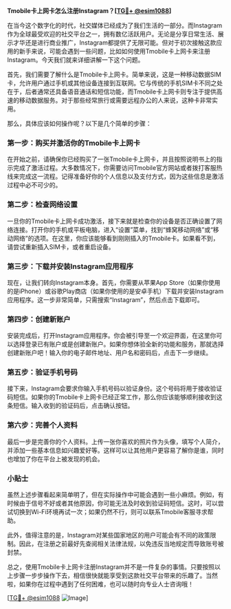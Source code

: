 **Tmobile卡上网卡怎么注册Instagram？[[TG💪+ @esim1088](https://t.me/s/esim1088)]**

在当今这个数字化的时代，社交媒体已经成为了我们生活的一部分。而Instagram作为全球最受欢迎的社交平台之一，拥有数亿活跃用户。无论是分享日常生活、展示才华还是进行商业推广，Instagram都提供了无限可能。但对于初次接触这款应用的新手来说，可能会遇到一些问题，比如如何使用Tmobile卡上网卡来注册Instagram。今天我们就来详细讲解一下这个问题。

首先，我们需要了解什么是Tmobile卡上网卡。简单来说，这是一种移动数据SIM卡，允许用户通过手机或其他设备连接到互联网。它与传统的手机SIM卡不同之处在于，后者通常还具备语音通话和短信功能，而Tmobile卡上网卡则专注于提供高速的移动数据服务。对于那些经常旅行或需要远程办公的人来说，这种卡非常实用。

那么，具体应该如何操作呢？以下是几个简单的步骤：

### 第一步：购买并激活你的Tmobile卡上网卡

在开始之前，请确保你已经购买了一张Tmobile卡上网卡，并且按照说明书上的指示完成了激活过程。大多数情况下，你需要访问Tmobile官方网站或者拨打客服热线来完成这一流程。记得准备好你的个人信息以及支付方式，因为这些信息是激活过程中必不可少的。

### 第二步：检查网络设置

一旦你的Tmobile卡上网卡成功激活，接下来就是检查你的设备是否正确设置了网络连接。打开你的手机或平板电脑，进入“设置”菜单，找到“蜂窝移动网络”或“移动网络”的选项。在这里，你应该能够看到刚刚插入的Tmobile卡。如果看不到，请尝试重新插入SIM卡，或者重启设备。

### 第三步：下载并安装Instagram应用程序

现在，让我们转向Instagram本身。首先，你需要从苹果App Store（如果你使用的是iPhone）或谷歌Play商店（如果你使用的是安卓手机）下载并安装Instagram应用程序。这一步非常简单，只需搜索“Instagram”，然后点击下载即可。

### 第四步：创建新账户

安装完成后，打开Instagram应用程序。你会被引导至一个欢迎界面，在这里你可以选择登录已有账户或是创建新账户。如果你想体验全新的功能和服务，那就选择创建新账户吧！输入你的电子邮件地址、用户名和密码后，点击下一步继续。

### 第五步：验证手机号码

接下来，Instagram会要求你输入手机号码以验证身份。这个号码将用于接收验证码短信。如果你的Tmobile卡上网卡已经正常工作，那么你应该能够顺利接收到这条短信。输入收到的验证码后，点击确认按钮。

### 第六步：完善个人资料

最后一步是完善你的个人资料。上传一张你喜欢的照片作为头像，填写个人简介，并添加一些基本信息如兴趣爱好等。这样可以让其他用户更容易了解你是谁，同时也增加了你在平台上被发现的机会。

### 小贴士

虽然上述步骤看起来简单明了，但在实际操作中可能会遇到一些小麻烦。例如，有时候由于信号不好或者其他原因，你可能无法及时收到验证码短信。这时，可以尝试切换到Wi-Fi环境再试一次；如果仍然不行，则可以联系Tmobile客服寻求帮助。

此外，值得注意的是，Instagram对某些国家地区的用户可能会有不同的政策限制。因此，在注册之前最好先查阅相关法律法规，以免违反当地规定而导致账号被封禁。

总之，使用Tmobile卡上网卡注册Instagram并不是一件复杂的事情。只要按照以上步骤一步步操作下去，相信很快就能享受到这款社交平台带来的乐趣了。当然啦，如果你在过程中遇到了任何困难，也可以随时向专业人士咨询哦！

[[TG💪+ @esim1088](https://t.me/s/esim1088) ![Image](https://i.postimg.cc/4NQfJmqS/Snipaste-2025-05-13-00-14-12.png)]
